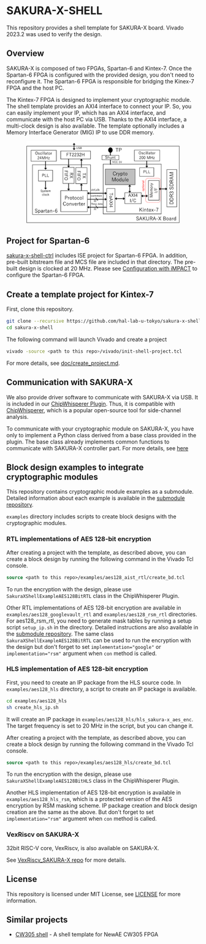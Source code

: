 # SAKURA-X-SHELL

This repository provides a shell template for SAKURA-X board.
Vivado 2023.2 was used to verify the design.

## Overview

SAKURA-X is composed of two FPGAs, Spartan-6 and Kintex-7.
Once the Spartan-6 FPGA is configured with the provided design,
you don't need to reconfigure it.
The Spartan-6 FPGA is responsible for bridging the Kinex-7 FPGA and the host PC.

The Kintex-7 FPGA is designed to implement your cryptographic module.
The shell template provides an AXI4 interface to connect your IP.
So, you can easily implement your IP, which has an AXI4 interface, and communicate with the host PC via USB.
Thanks to the AXI4 interface, a multi-clock design is also available.
The template optionally includes a Memory Interface Generator (MIG) IP to use DDR memory.

<img src="doc/images/overview.png" width="400"  style="display: block; margin: auto;" />

## Project for Spartan-6
[sakura-x-shell-ctrl](./sakura-x-shell-ctrl) includes ISE project for Spartan-6 FPGA.
In addition, pre-built bitstream file and MCS file are included in that directory.
The pre-built design is clocked at 20 MHz.
Please see [Configuration with iMPACT](./doc/config_with_impact.md) to configure the Spartan-6 FPGA.

## Create a template project for Kintex-7

First, clone this repository.
```bash
git clone --recursive https://github.com/hal-lab-u-tokyo/sakura-x-shell.git
cd sakura-x-shell
```

The following command will launch Vivado and create a project
```bash
vivado -source <path to this repo>/vivado/init-shell-project.tcl
```
For more details, see [doc/create_project.md](doc/create_project.md).

## Communication with SAKURA-X

We also provide driver software to communicate with SAKURA-X via USB.
It is included in our [ChipWhisperer Plugin](https://github.com/hal-lab-u-tokyo/chipwhisperer-enhanced-plugins).
Thus, it is compatible with [ChipWhisperer](https://github.com/newaetech/chipwhisperer), which is a popular open-source tool for side-channel analysis.

To communicate with your cryptographic module on SAKURA-X,
you have only to implement a Python class derived from a base class provided in the plugin.
The base class already implements common functions to communicate with SAKURA-X controller part.
For more details, see [here](https://github.com/hal-lab-u-tokyo/chipwhisperer-enhanced-plugins/blob/master/docs/hardware.md)

## Block design examples to integrate cryptographic modules

This repository contains cryptographic module examples as a submodule.
Detailed information about each example is available in the [submodule repository](https://github.com/hal-lab-u-tokyo/sca_design_repo).

`examples` directory includes scripts to create block designs with the cryptographic modules.

### RTL implementations of AES 128-bit encryption

After creating a project with the template, as described above, you can create a block design by running the following command in the Vivado Tcl console.
```tcl
source <path to this repo>/examples/aes128_aist_rtl/create_bd.tcl
```

To run the encryption with the design, please use `SakuraXShellExampleAES128BitRTL` class in the ChipWhisperer Plugin.

Other RTL implementations of AES 128-bit encryption are available in `examples/aes128_googlevault_rtl` and `examples/aes128_rsm_rtl` directories.
For aes128_rsm_rtl, you need to generate mask tables by running a setup script `setup_ip.sh` in the directory.
Detailed instructions are also available in the [submodule repository](https://github.com/hal-lab-u-tokyo/sca_design_repo).
The same class `SakuraXShellExampleAES128BitRTL` can be used to run the encryption with the design but don't forget to set `implementation="google"` or `implementation="rsm"` argument when `con` method is called.

### HLS implementation of AES 128-bit encryption

First, you need to create an IP package from the HLS source code.
In `examples/aes128_hls` directory, a script to create an IP package is available.

```bash
cd examples/aes128_hls
sh create_hls_ip.sh
```
It will create an IP package in `examples/aes128_hls/hls_sakura-x_aes_enc`.
The target frequency is set to 20 MHz in the script, but you can change it.

After creating a project with the template, as described above, you can create a block design by running the following command in the Vivado Tcl console.
```tcl
source <path to this repo>/examples/aes128_hls/create_bd.tcl
```

To run the encryption with the design, please use `SakuraXShellExampleAES128BitHLS` class in the ChipWhisperer Plugin.

Another HLS implementation of AES 128-bit encryption is available in `examples/aes128_hls_rsm`, which is a protected version of the AES encryption by RSM masking scheme.
IP package creation and block design creation are the same as the above.
But don't forget to set `implementation="rsm"` argument when `con` method is called.

### VexRiscv on SAKURA-X
32bit RISC-V core, VexRiscv, is also available on SAKURA-X.

See [VexRiscv_SAKURA-X repo](https://github.com/hal-lab-u-tokyo/VexRiscv_SakuraX) for more details.

## License

This repository is licensed under MIT License, see [LICENSE](LICENSE) for more information.


## Similar projects
* [CW305 shell](https://github.com/hal-lab-u-tokyo/cw305-shell/) - A shell template for NewAE CW305 FPGA
